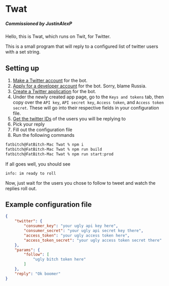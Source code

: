 # Twat
##### Commissioned by JustinAlexP

Hello, this is Twat, which runs on Twit, for Twitter.

This is a small program that will reply to a configured list of twitter users with a set string.

## Setting up

1. [Make a Twitter account](https://twitter.com/i/flow/signup) for the bot.
2. [Apply for a developer account](https://developer.twitter.com/en/apply-for-access) for the bot. Sorry, blame Russia.
3. [Create a Twitter application](https://developer.twitter.com/en/apps) for the bot.
4. Under the newly created app page, go to the `Keys and tokens` tab, then copy over the `API key`, `API secret key`, `Access token`, and `Access token secret`. These will go into their respective fields in your configuration file.
5. [Get the twitter IDs](http://gettwitterid.com/) of the users you will be replying to
6. Pick your reply
7. Fill out the configuration file
8. Run the following commands

```zsh
fatbitch@FatBitch-Mac Twat % npm i
fatbitch@FatBitch-Mac Twat % npm run build
fatbitch@FatBitch-Mac Twat % npm run start:prod
```

If all goes well, you should see
```
info: im ready to roll
```

Now, just wait for the users you chose to follow to tweet and watch the replies roll out.

## Example configuration file
```json
{
    "twitter": {
        "consumer_key": "your ugly api key here",
        "consumer_secret": "your ugly api secret key there",
        "access_token": "your ugly access token here",
        "access_token_secret": "your ugly access token secret there"
    },
    "params": {
        "follow": [
            "ugly bitch token here"
        ]
    },
    "reply": "Ok boomer"
}
```